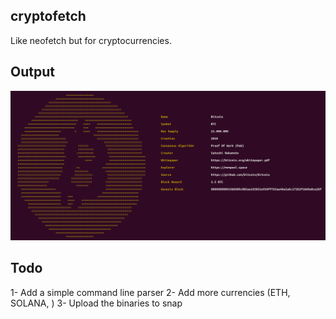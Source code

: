 cryptofetch
-------------
Like neofetch but for cryptocurrencies.


Output 
-------------
![image](btc.png)


Todo
------------

1- Add a simple command line parser
2- Add more currencies (ETH, SOLANA, )
3- Upload the binaries to snap